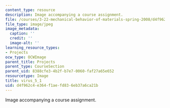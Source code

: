 ```yaml
---
content_type: resource
description: Image accompanying a course assignment.
file: /courses/3-22-mechanical-behavior-of-materials-spring-2008/d4f962c4e364f1aefd836eb37a6ca21b_virus_5_1.jpg
file_type: image/jpeg
image_metadata:
  caption: ''
  credit: ''
  image-alt: ''
learning_resource_types:
- Projects
ocw_type: OCWImage
parent_title: Projects
parent_type: CourseSection
parent_uid: 8388cfe3-4b2f-b7e7-0060-faf27a65e652
resourcetype: Image
title: virus_5_1
uid: d4f962c4-e364-f1ae-fd83-6eb37a6ca21b
---
```

Image accompanying a course assignment.

